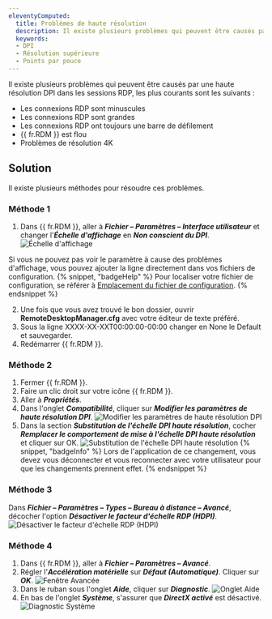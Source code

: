 ```yaml
---
eleventyComputed:
  title: Problèmes de haute résolution
  description: Il existe plusieurs problèmes qui peuvent être causés par une haute résolution DPI dans les sessions RDP.
  keywords:
  - DPI
  - Résolution supérieure
  - Points par pouce
---
```

Il existe plusieurs problèmes qui peuvent être causés par une haute résolution DPI dans les sessions RDP, les plus courants sont les suivants :
* Les connexions RDP sont minuscules
* Les connexions RDP sont grandes
* Les connexions RDP ont toujours une barre de défilement
* {{ fr.RDM }} est flou
* Problèmes de résolution 4K
## Solution
Il existe plusieurs méthodes pour résoudre ces problèmes.
### Méthode 1
1. Dans {{ fr.RDM }}, aller à ***Fichier – Paramètres – Interface utilisateur*** et changer l'***Échelle d'affichage*** en ***Non conscient du DPI***.
![Échelle d'affichage](https://cdnweb.devolutions.net/docs/docs_en_kb_KB4994.png)

Si vous ne pouvez pas voir le paramètre à cause des problèmes d'affichage, vous pouvez ajouter la ligne directement dans vos fichiers de configuration.
{% snippet, "badgeHelp" %}
Pour localiser votre fichier de configuration, se référer à [Emplacement du fichier de configuration](/rdm/kb/rdm-windows/knowledge-base/locating-configuration-file/).
{% endsnippet %}

2. Une fois que vous avez trouvé le bon dossier, ouvrir **RemoteDesktopManager.cfg** avec votre éditeur de texte préféré.
3. Sous la ligne <CreationDate>XXXX-XX-XXT00:00:00-00:00</CreationDate> changer en None le <DPIAwareness>Default</DPIAwareness> et sauvegarder.
4. Redémarrer {{ fr.RDM }}.
### Méthode 2
1. Fermer {{ fr.RDM }}.
1. Faire un clic droit sur votre icône {{ fr.RDM }}.
1. Aller à ***Propriétés***.
1. Dans l'onglet ***Compatibilité***, cliquer sur ***Modifier les paramètres de haute résolution DPI***.
![Modifier les paramètres de haute résolution DPI](https://cdnweb.devolutions.net/docs/docs_en_kb_KB4995.png)
1. Dans la section ***Substitution de l'échelle DPI haute résolution***, cocher ***Remplacer le comportement de mise à l'échelle DPI haute résolution*** et cliquer sur OK.
![Substitution de l'échelle DPI haute résolution](https://cdnweb.devolutions.net/docs/docs_en_kb_KB4996.png)
{% snippet, "badgeInfo" %}
Lors de l'application de ce changement, vous devez vous déconnecter et vous reconnecter avec votre utilisateur pour que les changements prennent effet.
{% endsnippet %}

### Méthode 3
Dans ***Fichier – Paramètres – Types – Bureau à distance – Avancé***, décocher l'option ***Désactiver le facteur d'échelle RDP (HDPI)***.
![Désactiver le facteur d'échelle RDP (HDPI)](https://cdnweb.devolutions.net/docs/docs_en_kb_KB6004.png)

### Méthode 4

1. Dans {{ fr.RDM }}, aller à ***Fichier – Paramètres – Avancé***.
1. Régler l'***Accélération matérielle*** sur ***Défaut (Automatique)***. Cliquer sur ***OK***.
![Fenêtre Avancée](https://cdnweb.devolutions.net/docs/docs_en_kb_KB6001.png)
1. Dans le ruban sous l'onglet ***Aide***, cliquer sur ***Diagnostic***.
![Onglet Aide](https://cdnweb.devolutions.net/docs/docs_en_kb_KB6003.png)
1. En bas de l'onglet ***Système***, s'assurer que ***DirectX activé*** est désactivé.
![Diagnostic Système](https://cdnweb.devolutions.net/docs/docs_en_kb_KB6002.png)
